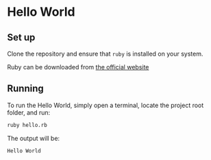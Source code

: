 # Hello World

## Set up

Clone the repository and ensure that `ruby` is installed on your system.

Ruby can be downloaded from [the official website](https://www.ruby-lang.org/en/)



## Running

To run the Hello World, simply open a terminal, locate the project root folder, and run:

```bash
ruby hello.rb
```

The output will be:

```
Hello World
```


